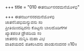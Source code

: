 +++
title = "010 ಈತನರ್ಜುನನರಮನೆಯೊಳಭಿ"

+++
ಈತನರ್ಜುನನರಮನೆಯೊಳಭಿ  
ಜಾತನೆನಿಪಭಿಮನ್ಯುವನು ಸಂ  
ಪ್ರೀತಿಯಿಂದಪ್ಪಿದನು ಕೊಟ್ಟನು ಬಾಲದೊಡಿಗೆಗಳ   
ಖ್ಯಾತಪಂಚ ದ್ರೌಪದಿಯ ಸಂ  
ಜಾತರನು ಮನ್ನಿಸಿ ಮಹಾ ವಿಭ  
ವಾತಿಶಯದಲಿ ಪತಿಕರಿಸಿದನು ಪಾಂಡುನಂದನರ     ॥10॥
